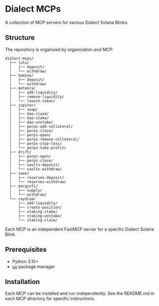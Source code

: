 # Dialect MCPs

A collection of MCP servers for various Dialect Solana Blinks.

## Structure

The repository is organized by organization and MCP:

```
dialect-mcps/
  ├── lulo/
  │   ├── deposit/
  │   └── withdraw/
  ├── kamino/
  │   ├── deposit/
  │   └── withdraw/
  ├── meteora/
  │   ├── add-liquidity/
  │   ├── remove-liquidity/
  │   └── launch-token/
  ├── jupiter/
  │   ├── swap/
  │   ├── dao-claim/
  │   ├── dao-stake/
  │   ├── dao-unstake/
  │   ├── perps-add-collateral/
  │   ├── perps-close/
  │   ├── perps-open/
  │   ├── perps-remove-collateral/
  │   ├── perps-stop-loss/
  │   └── perps-take-profit/
  ├── drift/
  │   ├── perps-open/
  │   ├── perps-close/
  │   ├── vaults-deposit/
  │   └── vaults-withdraw/
  ├── save/
  │   ├── reserves-deposit/
  │   └── reserves-withdraw/
  ├── marginfi/
  │   ├── supply/
  │   └── withdraw/
  └── raydium/
      ├── add-liquidity/
      ├── create-position/
      ├── staking-stake/
      ├── staking-unstake/
      └── staking-claim/
```

Each MCP is an independent FastMCP server for a specific Dialect Solana Blink.

## Prerequisites

- Python 3.10+
- [uv](https://github.com/astral-sh/uv) package manager

## Installation

Each MCP can be installed and run independently. See the README.md in each MCP directory for specific instructions.

